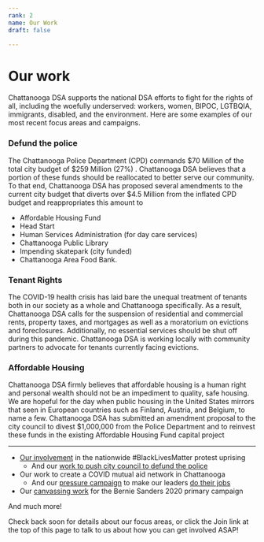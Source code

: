 ```yaml
---
rank: 2
name: Our Work
draft: false

---
```

# Our work

Chattanooga DSA supports the national DSA efforts to fight for the rights of all, including the woefully underserved: workers, women, BIPOC, LGTBQIA, immigrants, disabled, and the environment. Here are some examples of our most recent focus areas and campaigns.

### Defund the police

The Chattanooga Police Department (CPD) commands $70 Million of the total city budget of $259 Million (27%) . Chattanooga DSA believes that a portion of these funds should be reallocated to better serve our community. To that end, Chattanooga DSA has proposed several amendments to the current city budget that diverts over $4.5 Million from the inflated CPD budget and reappropriates this amount to 

* Affordable Housing Fund
* Head Start
* Human Services Administration (for day care services)
* Chattanooga Public Library
* Impending skatepark (city funded)
* Chattanooga Area Food Bank.

### **Tenant Rights**

The COVID-19 health crisis has laid bare the unequal treatment of tenants both in our society as a whole and Chattanooga specifically. As a result, Chattanooga DSA calls for the suspension of residential and commercial rents, property taxes, and mortgages as well as a moratorium on evictions and foreclosures. Additionally, no essential services should be shut off during this pandemic. Chattanooga DSA is working locally with community partners to advocate for tenants currently facing evictions.

### Affordable Housing

Chattanooga DSA firmly believes that affordable housing is a human right and personal wealth should not be an impediment to quality, safe housing. We are hopeful for the day when public housing in the United States mirrors that seen in European countries such as Finland, Austria, and Belgium, to name a few. Chattanooga DSA has submitted an amendment proposal to the city council to divest $1,000,000 from the Police Department and to reinvest these funds in the existing Affordable Housing Fund capital project

***

* [Our involvement](https://www.timesfreepress.com/news/local/story/2020/jun/17/activists-protest-house/525571/ "Our involvement") in the nationwide #BlackLivesMatter protest uprising
  * And our [work to push city council to defund the police](https://www.timesfreepress.com/news/local/story/2020/jul/11/after-alleged-political-stonewalling-chattano/527331/#/questions "work to push city council to defund the police")
* Our work to create a COVID mutual aid network in Chattanooga
  * And our [pressure campaign](https://www.chattanoogan.com/2020/4/22/407956/Local-Democratic-Socialists-Issue.aspx "pressure campaign") to make our leaders [do their jobs](https://www.change.org/p/chattanooga-dsa-covid-19-demands-list-to-government-and-business-leaders "do their jobs")
* Our [canvassing work](https://www.facebook.com/events/1337535569750804/ "canvassing work") for the Bernie Sanders 2020 primary campaign

And much more!

Check back soon for details about our focus areas, or click the Join link at the top of this page to talk to us about how you can get involved ASAP!